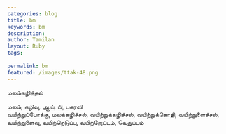 ```yaml
---
categories: blog
title: bm
keywords: bm
description: 
author: Tamilan
layout: Ruby
tags: 
 
permalink: bm
featured: /images/ttak-48.png
---
```

  
மலம்கழித்தல்  
  
மலம், கழிவு, ஆய், பி, பகரவி  
வயிற்றுப்போக்கு, மலக்கழிச்சல், வயிற்றுக்கழிச்சல், வயிற்றுக்கொதி, வயிற்றுளைச்சல், வயிற்றுளைவு, வயிற்றெடுப்பு, வயிற்றோட்டம், வெதுப்பம்
